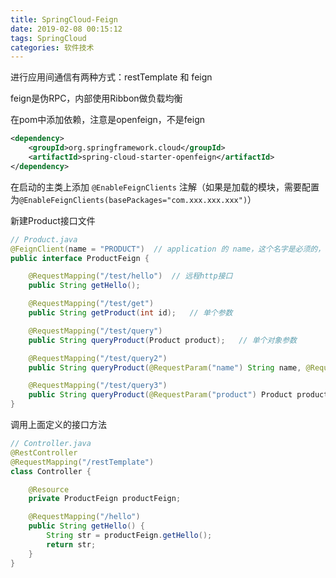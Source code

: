 ```yaml
---
title: SpringCloud-Feign
date: 2019-02-08 00:15:12
tags: SpringCloud
categories: 软件技术
---
```


进行应用间通信有两种方式：restTemplate 和 feign  

feign是伪RPC，内部使用Ribbon做负载均衡  

在pom中添加依赖，注意是openfeign，不是feign  

```xml
<dependency>
    <groupId>org.springframework.cloud</groupId>
    <artifactId>spring-cloud-starter-openfeign</artifactId>
</dependency>
```

在启动的主类上添加 `@EnableFeignClients` 注解（如果是加载的模块，需要配置为`@EnableFeignClients(basePackages="com.xxx.xxx.xxx")`）

新建Product接口文件

```java
// Product.java
@FeignClient(name = "PRODUCT")  // application 的 name，这个名字是必须的，如果是非 spring cloud 项目，随便填一个就好
public interface ProductFeign {

    @RequestMapping("/test/hello")  // 远程http接口
    public String getHello();

    @RequestMapping("/test/get")
    public String getProduct(int id);   // 单个参数

    @RequestMapping("/test/query")
    public String queryProduct(Product product);   // 单个对象参数

    @RequestMapping("/test/query2")
    public String queryProduct(@RequestParam("name") String name, @RequestParam("weight") int weight);  // 多个入参必须加 @RequestParam

    @RequestMapping("/test/query3")
    public String queryProduct(@RequestParam("product") Product product, @RequestParam("weight") int weight);  // 多个入参必须加 @RequestParam
}
```

调用上面定义的接口方法

```java
// Controller.java
@RestController
@RequestMapping("/restTemplate")
class Controller {

    @Resource
    private ProductFeign productFeign;

    @RequestMapping("/hello")
    public String getHello() {
        String str = productFeign.getHello();
        return str;
    }
}
```